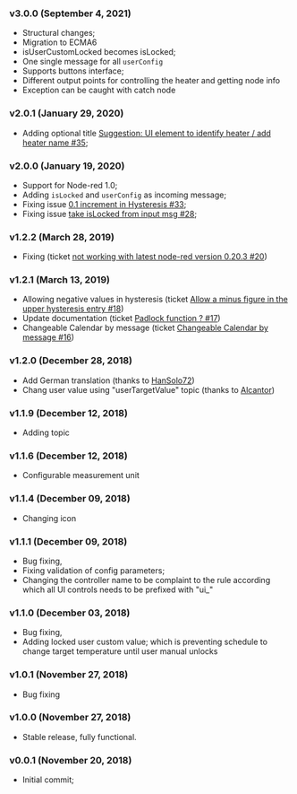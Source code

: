 ### v3.0.0 (September 4, 2021)
*  Structural changes;
*  Migration to ECMA6
*  isUserCustomLocked becomes isLocked;
*  One single message for all `userConfig`
*  Supports buttons interface;
*  Different output points for controlling the heater and getting node info
*  Exception can be caught with catch node
### v2.0.1 (January 29, 2020)
*  Adding optional title [Suggestion: UI element to identify heater / add heater name #35](https://github.com/SergiuToporjinschi/node-red-contrib-heater-controller/issues/35);
### v2.0.0 (January 19, 2020)
*  Support for Node-red 1.0;
*  Adding `isLocked` and `userConfig` as incoming message;
*  Fixing issue [0.1 increment in Hysteresis #33](https://github.com/SergiuToporjinschi/node-red-contrib-heater-controller/issues/33);
*  Fixing issue [take isLocked from input msg #28](https://github.com/SergiuToporjinschi/node-red-contrib-heater-controller/issues/28);
### v1.2.2 (March 28, 2019)
*  Fixing (ticket [not working with latest node-red version 0.20.3 #20](https://github.com/SergiuToporjinschi/node-red-contrib-heater-controller/issues/20))
### v1.2.1 (March 13, 2019)
*  Allowing negative values in hysteresis (ticket [Allow a minus figure in the upper hysteresis entry #18](https://github.com/SergiuToporjinschi/node-red-contrib-heater-controller/issues/18))
*  Update documentation (ticket [Padlock function ? #17](https://github.com/SergiuToporjinschi/node-red-contrib-heater-controller/issues/17))
*  Changeable Calendar by message (ticket [Changeable Calendar by message #16](https://github.com/SergiuToporjinschi/node-red-contrib-heater-controller/issues/16))
### v1.2.0 (December 28, 2018)
*  Add German translation (thanks to [HanSolo72](https://github.com/HanSolo72))
*  Chang user value using "userTargetValue" topic (thanks to [Alcantor](https://github.com/Alcantor))
### v1.1.9 (December 12, 2018)
*  Adding topic
### v1.1.6 (December 12, 2018)
*  Configurable measurement unit
### v1.1.4 (December 09, 2018)
*  Changing icon
### v1.1.1 (December 09, 2018)
*  Bug fixing,
*  Fixing validation of config parameters;
*  Changing the controller name to be complaint to the rule according which all UI controls needs to be prefixed with "ui_"
### v1.1.0 (December 03, 2018)
*  Bug fixing,
*  Adding locked user custom value; which is preventing schedule to change target temperature until user manual unlocks
### v1.0.1 (November 27, 2018)
*  Bug fixing
### v1.0.0 (November 27, 2018)
*  Stable release, fully functional.
### v0.0.1 (November 20, 2018)
*  Initial commit;